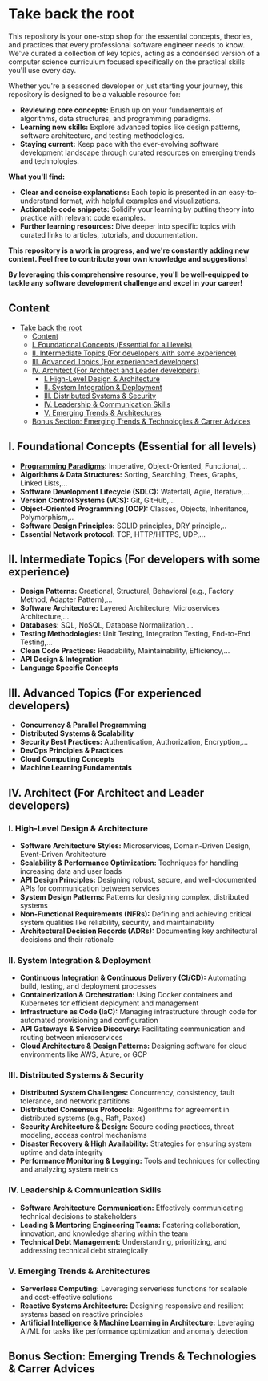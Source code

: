 # Take back the root

This repository is your one-stop shop for the essential concepts, theories, and practices that every professional software engineer needs to know. We've curated a collection of key topics, acting as a condensed version of a computer science curriculum focused specifically on the practical skills you'll use every day. 

Whether you're a seasoned developer or just starting your journey, this repository is designed to be a valuable resource for:

* **Reviewing core concepts:** Brush up on your fundamentals of algorithms, data structures, and programming paradigms.
* **Learning new skills:** Explore advanced topics like design patterns, software architecture, and testing methodologies.
* **Staying current:**  Keep pace with the ever-evolving software development landscape through curated resources on emerging trends and technologies.

**What you'll find:**

* **Clear and concise explanations:** Each topic is presented in an easy-to-understand format, with helpful examples and visualizations.
* **Actionable code snippets:**  Solidify your learning by putting theory into practice with relevant code examples.
* **Further learning resources:** Dive deeper into specific topics with curated links to articles, tutorials, and documentation.

**This repository is a work in progress, and we're constantly adding new content. Feel free to contribute your own knowledge and suggestions!**

**By leveraging this comprehensive resource, you'll be well-equipped to tackle any software development challenge and excel in your career!**

## Content
- [Take back the root](#take-back-the-root)
  - [Content](#content)
  - [I. Foundational Concepts (Essential for all levels)](#i-foundational-concepts-essential-for-all-levels)
  - [II. Intermediate Topics (For developers with some experience)](#ii-intermediate-topics-for-developers-with-some-experience)
  - [III. Advanced Topics (For experienced developers)](#iii-advanced-topics-for-experienced-developers)
  - [IV. Architect (For Architect and Leader developers)](#iv-architect-for-architect-and-leader-developers)
    - [I. High-Level Design \& Architecture](#i-high-level-design--architecture)
    - [II. System Integration \& Deployment](#ii-system-integration--deployment)
    - [III. Distributed Systems \& Security](#iii-distributed-systems--security)
    - [IV. Leadership \& Communication Skills](#iv-leadership--communication-skills)
    - [V. Emerging Trends \& Architectures](#v-emerging-trends--architectures)
  - [Bonus Section: Emerging Trends \& Technologies \& Carrer Advices](#bonus-section-emerging-trends--technologies--carrer-advices)


## I. Foundational Concepts (Essential for all levels)

* **[Programming Paradigms](./docs/en/essential/programming_paradigms/README.md):** Imperative, Object-Oriented, Functional,...
* **Algorithms & Data Structures:** Sorting, Searching, Trees, Graphs, Linked Lists,...
* **Software Development Lifecycle (SDLC):** Waterfall, Agile, Iterative,...
* **Version Control Systems (VCS):** Git, GitHub,...
* **Object-Oriented Programming (OOP):** Classes, Objects, Inheritance, Polymorphism,..
* **Software Design Principles:** SOLID principles, DRY principle,..
* **Essential Network protocol:** TCP, HTTP/HTTPS, UDP,...

## II. Intermediate Topics (For developers with some experience)

* **Design Patterns:** Creational, Structural, Behavioral (e.g., Factory Method, Adapter Pattern),...
* **Software Architecture:** Layered Architecture, Microservices Architecture,...
* **Databases:** SQL, NoSQL, Database Normalization,...
* **Testing Methodologies:** Unit Testing, Integration Testing, End-to-End Testing,...
* **Clean Code Practices:** Readability, Maintainability, Efficiency,...
* **API Design & Integration**
* **Language Specific Concepts**

## III. Advanced Topics (For experienced developers)

* **Concurrency & Parallel Programming**
* **Distributed Systems & Scalability**
* **Security Best Practices:** Authentication, Authorization, Encryption,...
* **DevOps Principles & Practices**
* **Cloud Computing Concepts**
* **Machine Learning Fundamentals**

## IV. Architect (For Architect and Leader developers)

### I. High-Level Design & Architecture

* **Software Architecture Styles:** Microservices, Domain-Driven Design, Event-Driven Architecture
* **Scalability & Performance Optimization:** Techniques for handling increasing data and user loads
* **API Design Principles:** Designing robust, secure, and well-documented APIs for communication between services
* **System Design Patterns:** Patterns for designing complex, distributed systems
* **Non-Functional Requirements (NFRs):** Defining and achieving critical system qualities like reliability, security, and maintainability
* **Architectural Decision Records (ADRs):** Documenting key architectural decisions and their rationale

### II. System Integration & Deployment

* **Continuous Integration & Continuous Delivery (CI/CD):** Automating build, testing, and deployment processes
* **Containerization & Orchestration:** Using Docker containers and Kubernetes for efficient deployment and management
* **Infrastructure as Code (IaC):** Managing infrastructure through code for automated provisioning and configuration
* **API Gateways & Service Discovery:** Facilitating communication and routing between microservices
* **Cloud Architecture & Design Patterns:**  Designing software for cloud environments like AWS, Azure, or GCP

### III. Distributed Systems & Security

* **Distributed System Challenges:** Concurrency, consistency, fault tolerance, and network partitions
* **Distributed Consensus Protocols:** Algorithms for agreement in distributed systems (e.g., Raft, Paxos)
* **Security Architecture & Design:** Secure coding practices, threat modeling, access control mechanisms
* **Disaster Recovery & High Availability:** Strategies for ensuring system uptime and data integrity
* **Performance Monitoring & Logging:** Tools and techniques for collecting and analyzing system metrics

### IV. Leadership & Communication Skills

* **Software Architecture Communication:** Effectively communicating technical decisions to stakeholders
* **Leading & Mentoring Engineering Teams:** Fostering collaboration, innovation, and knowledge sharing within the team
* **Technical Debt Management:** Understanding, prioritizing, and addressing technical debt strategically

### V. Emerging Trends & Architectures

* **Serverless Computing:** Leveraging serverless functions for scalable and cost-effective solutions
* **Reactive Systems Architecture:** Designing responsive and resilient systems based on reactive principles
* **Artificial Intelligence & Machine Learning in Architecture:**  Leveraging AI/ML for tasks like performance optimization and anomaly detection

## Bonus Section: Emerging Trends & Technologies & Carrer Advices
